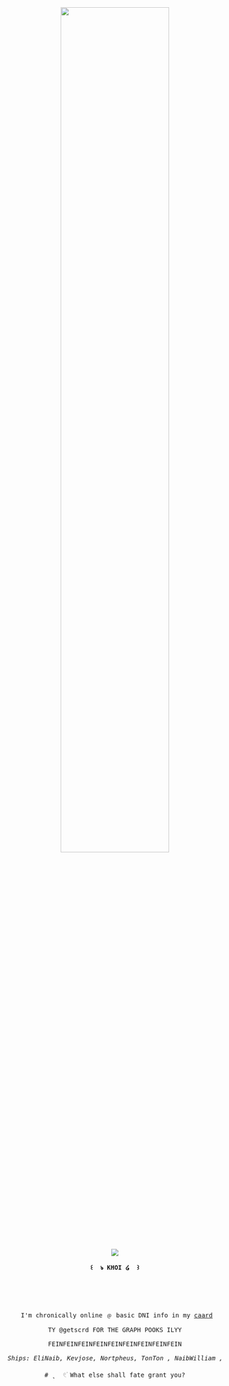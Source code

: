 <div align="center">

<img src= "[(https://64.media.tumblr.com/2301b1a65f042dc54e7acb5b8b61077a/a7c10038a1e9f850-fb/s1280x1920/b45ba34ffa6981d500342dc84e853cec1167ba2e.pnj)]" width="70%" align="center" />

<br><br>
<pre>
	
<img src= "[(https://cdn.discordapp.com/attachments/1292475154445762630/1293650253718749294/Untitled257_20241009210343.png?ex=674ffeef&is=674ead6f&hm=a0bd1b008fb135faae8cd2620ecc02b441afe42c79216d0c1748039bb4e2081a&)]" />

<header><b> ꒰  ঌ KHOI ໒  ꒱ </b></header>
	
 I'm chronically online ﹫ basic DNI info in my <a href="https://khoiphoskarrd.carrd.co">caard</a>

TY @getscrd FOR THE GRAPH POOKS ILYY
	    
FEINFEINFEINFEINFEINFEINFEINFEINFEIN

<I> Ships: EliNaib, Kevjose, Nortpheus, TonTon , NaibWilliam , NortGanji, NortNaib </I>
	    
# ˛  𓏲࣪ What else shall fate grant you?
</pre>
<br><br>
<br><br><be>
    
</body>
</html>
